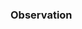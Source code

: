 <link rel="stylesheet" href="{{baseUrl}}/css/textbook.css">

<div class="website-content">

### Observation

<div id="main">

<include src="./introduction/topicPanel.md" />

</div>
</div>

